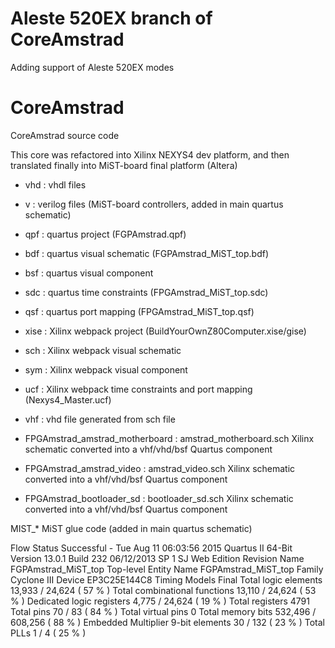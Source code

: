 # Aleste 520EX branch of CoreAmstrad

Adding support of Aleste 520EX modes

# CoreAmstrad
CoreAmstrad source code

This core was refactored into Xilinx NEXYS4 dev platform, and then translated finally into MiST-board final platform (Altera)

* vhd : vhdl files
* v : verilog files (MiST-board controllers, added in main quartus schematic)

* qpf : quartus project (FGPAmstrad.qpf)
* bdf : quartus visual schematic (FGPAmstrad_MiST_top.bdf)
* bsf : quartus visual component
* sdc : quartus time constraints (FPGAmstrad_MiST_top.sdc)
* qsf : quartus port mapping (FPGAmstrad_MiST_top.qsf)

* xise : Xilinx webpack project (BuildYourOwnZ80Computer.xise/gise)
* sch : Xilinx webpack visual schematic
* sym : Xilinx webpack visual component
* ucf : Xilinx webpack time constraints and port mapping (Nexys4_Master.ucf)

* vhf : vhd file generated from sch file

* FPGAmstrad_amstrad_motherboard : amstrad_motherboard.sch Xilinx schematic converted into a vhf/vhd/bsf Quartus component
* FPGAmstrad_amstrad_video : amstrad_video.sch Xilinx schematic converted into a vhf/vhd/bsf Quartus component
* FPGAmstrad_bootloader_sd : bootloader_sd.sch Xilinx schematic converted into a vhf/vhd/bsf Quartus component

MIST_* MiST glue code (added in main quartus schematic)

Flow Status	Successful - Tue Aug 11 06:03:56 2015
Quartus II 64-Bit Version	13.0.1 Build 232 06/12/2013 SP 1 SJ Web Edition
Revision Name	FGPAmstrad_MiST_top
Top-level Entity Name	FGPAmstrad_MiST_top
Family	Cyclone III
Device	EP3C25E144C8
Timing Models	Final
Total logic elements	13,933 / 24,624 ( 57 % )
Total combinational functions	13,110 / 24,624 ( 53 % )
Dedicated logic registers	4,775 / 24,624 ( 19 % )
Total registers	4791
Total pins	70 / 83 ( 84 % )
Total virtual pins	0
Total memory bits	532,496 / 608,256 ( 88 % )
Embedded Multiplier 9-bit elements	30 / 132 ( 23 % )
Total PLLs	1 / 4 ( 25 % )

